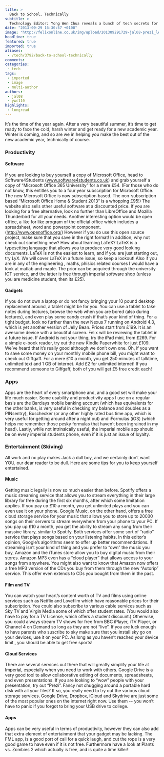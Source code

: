 ```yaml
---
title: >
  Back to School, Technically
subtitle: >
  Technology Editor: Yong Wen Chua reveals a bunch of tech secrets for y’all!
date: "2013-09-29 16:30:57 +0100"
image: "http://felixonline.co.uk/img/upload/201309291729-jal08-prezi_logo_transparent_2012-copy.jpg"
headline: true
featured: true
imported: true
aliases:
 - /tech/3792/back-to-school-technically
comments:
categories:
 - tech
tags:
 - imported
 - image
 - multi-author
authors:
 - jal08
 - ywc110
highlights:
 - longread
---
```


It’s the time of the year again. After a very beautiful summer, it’s time to get ready to face the cold, harsh winter and get ready for a new academic year. Winter is coming, and so are we in helping you make the best out of the new academic year, technically of course.

###  Productivity

####  Software

If you are looking to buy yourself a copy of Microsoft Office, head to Software4Students (www.software4students.co.uk) and grab yourself a copy of “Microsoft Office 365 University” for a mere £54. (For those who do not know, this entitles you to a four year subscription for Microsoft Office. The new Microsoft Office is now subscription based. The non-subscription based “Microsoft Office Home & Student 2013” is a whopping £95!) The website also sells other useful software at a discounted price. If you are looking for a free alternative, look no further than LibreOffice and Mozilla Thunderbird for all your needs. Another interesting option would be open office, a like for like program of the official office which includes a spreadsheet, word and powerpoint component. (http://www.openoffice.org/)
 However if you do use this open source project, make sure that you save in the right format!
 In addition, why not check out something new? How about learning LaTeX? LaTeX is a typesetting language that allows you to produce very good looking documents. LaTeX is not the easiest to learn, and if you are just starting out, try LyX. We will cover LaTeX in a future issue, so keep a lookout!
 Also if you are in any of the engineering , maths, phisics related courses I would have a look at matlab and maple. The prior can be acquired through the university ICT service, and the latter is free through imperial software shop (unless you are medicine student, then its £25).

####  Gadgets

If you do not own a laptop or do not fancy bringing your 10 pound desktop replacement around, a tablet might be for you. You can use a tablet to take notes during lectures, browse the web when you are bored (also during lectures), and even play some candy crush if that’s your kind of thing.
 For a tight budget, look no further than the new Nexus 7 running on Android 4.3, which is yet another version of Jelly Bean. Prices start from £199. It is an awesome device with a beautiful screen. Felix will be reviewing the tablet in a future issue. If Android is not your thing, try the iPad mini, from £269. For a simple e-book reader, try out the new Kindle Paperwhite for just £109. We’ve heard that it’s really good although we don’t own one.
 Oh, if you want to save some money on your monthly mobile phone bill, you might want to check out Giffgaff. For a mere £10 a month, you get 250 minutes of talktime, unlimited text and 1 GB of internet. Add £2 for unlimited internet! If you recommend someone to Giffgaff, both of you will get £5 free credit each!

###  Apps

Apps are the heart of every smartphone and, and a good set will make your life much easier. Some usability and productivity apps I use on a regular basis are the Barclays mobile banking account (which has equivalents for the other banks, is very useful in checking my balance and doubles as a PINsentry), Buschecker (or any other highly rated bus time app, which is very useful for getting around after a night out) and iFormulas (iOS) (which helps me remember those pesky formulas that haven’t been ingrained in my head). Lastly, while not intrinsically useful, the imperial mobile app should be on every imperial students phone, even if it is just an issue of loyalty.

###  Entertainment (Skiving)

All work and no play makes Jack a dull boy, and we certainly don’t want YOU, our dear reader to be dull. Here are some tips for you to keep yourself entertained.

####  Music

Getting music legally is now so much easier than before. Spotify offers a music streaming service that allows you to stream everything in their large library for free during the first six months, after which some limitation applies. If you pay up £10 a month, you get unlimited plays and you can even use it on your phone. Google Music, on the other hand, offers a free cloud storage service for your music that allows you to store up to 20000 songs on their servers to stream everywhere from your phone to your PC. If you pay up £10 a month, you get the ability to stream any song from their massive library, similar to Spotify. Both services offer some sort of “radio” service that plays songs based on your listening habits. In this editor’s opinion, Google’s algorithms seem to offer up better recommendations.
 If streaming isn’t your kind of thing and you prefer to “own” the music you buy, Amazon and the iTunes store allow you to buy digital music from their stores. Amazon MP3 even has a “cloud player” that allows access to your songs from anywhere. You might also want to know that Amazon now offers a free MP3 version of the CDs you buy from them through the new “Autorip” service. This offer even extends to CDs you bought from them in the past.

####  Film and TV

You can watch your heart’s content worth of TV and films using online services such as Netflix and Lovefilm which have reasonable prices for their subscription. You could also subscribe to various cable services such as Sky TV and Virgin Media some of which offer student rates. (You would also have to pay for a TV License, which offers a student discount.) Otherwise, you could always stream TV shows for free from BBC iPlayer, iTV Player, or Channel 4 on Demand so long as they are not “live”.
 If you are luck enough to have parents who suscribe to sky make sure that you install sky go on your devices, use it on your PC. As long as you haven’t reached your device limit , you should be able to get free sports!

####  Cloud Services

There are several services out there that will greatly simplify your life at Imperial, especially when you need to work with others. Google Drive is a very good tool to allow collaborative editing of documents, spreadsheets, and even presentations. If you are looking to “wow” people with your presentation, try out “Prezi”.
 Fancy not chugging around a portable hard disk with all your files? If so, you really need to try out the various cloud storage services. Google Drive, Dropbox, iCloud and Skydrive are just some of the most popular ones on the internet right now. Use them -- you won’t have to panic if you forgot to bring your USB drive to college.

####  Apps

Apps can be very useful in terms of productivity, however they can also add that extra element of entertainment that your gadget may be lacking. The FML app, is a good port of call for a quick laugh, and cut the rope is a very good game to have even if it is not free. Furthermore have a look at Plants vs. Zombies 2 which actually is free, and is quite a time killer!
